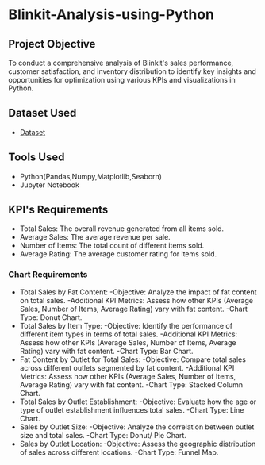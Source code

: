 # Blinkit-Analysis-using-Python

## Project Objective
To conduct a comprehensive analysis of Blinkit's sales performance, customer satisfaction, and inventory distribution to identify key insights and opportunities for optimization using various KPIs and visualizations in Python.

## Dataset Used
- <a href="https://github.com/afrasumi0112-byte/Blinkit-Analysis-using-Python/blob/main/blinkit_data.csv">Dataset</a>

## Tools Used
- Python(Pandas,Numpy,Matplotlib,Seaborn)
- Jupyter Notebook

## KPI's Requirements
- Total Sales: The overall revenue generated from all items sold.
- Average Sales: The average revenue per sale.
- Number of Items: The total count of different items sold.
- Average Rating: The average customer rating for items sold.
### Chart Requirements
- Total Sales by Fat Content:
 -Objective: Analyze the impact of fat content on total sales.
 -Additional KPI Metrics: Assess how other KPIs (Average Sales, Number of Items, Average Rating) vary with fat content.
 -Chart Type: Donut Chart.
- Total Sales by Item Type:
 -Objective: Identify the performance of different item types in terms of total sales.
 -Additional KPI Metrics: Assess how other KPIs (Average Sales, Number of Items, Average Rating) vary with fat content.
 -Chart Type: Bar Chart.
- Fat Content by Outlet for Total Sales:
 -Objective: Compare total sales across different outlets segmented by fat content.
 -Additional KPI Metrics: Assess how other KPIs (Average Sales, Number of Items, Average Rating) vary with fat content.
 -Chart Type: Stacked Column Chart.
- Total Sales by Outlet Establishment:
 -Objective: Evaluate how the age or type of outlet establishment influences total sales.
 -Chart Type: Line Chart.
- Sales by Outlet Size:
 -Objective: Analyze the correlation between outlet size and total sales.
 -Chart Type: Donut/ Pie Chart.
- Sales by Outlet Location:
 -Objective: Assess the geographic distribution of sales across different locations.
 -Chart Type: Funnel Map.


